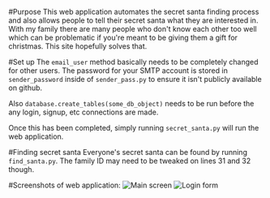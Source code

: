 #Purpose
This web application automates the secret santa finding process and also allows people to tell their secret santa what they are interested in. With my family there are many people who don't know each other too well which can be problematic if you're meant to be giving them a gift for christmas. This site hopefully solves that.

#Set up
The `email_user` method basically needs to be completely changed for other users. The password for your SMTP account is stored in `sender_password` inside of `sender_pass.py` to ensure it isn't publicly available on github.

Also `database.create_tables(some_db_object)` needs to be run before the any login, signup, etc connections are made.

Once this has been completed, simply running `secret_santa.py` will run the web application.

#Finding secret santa
Everyone's secret santa can be found by running `find_santa.py`. The family ID may need to be tweaked on lines 31 and 32 though.

#Screenshots of web application:
![Main screen](http://i.imgur.com/pfYv2V3.png)
![Login form](http://i.imgur.com/0mZLYlu.png)
